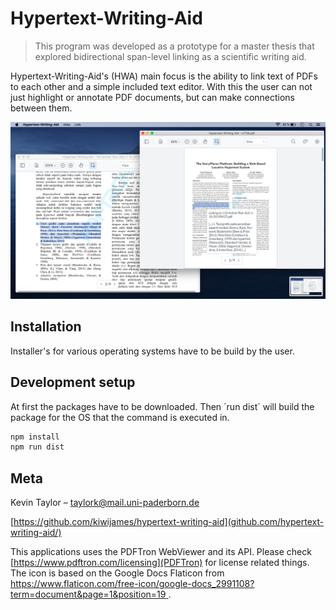 # Hypertext-Writing-Aid
> This program was developed as a prototype for a master thesis that explored bidirectional span-level linking as a scientific writing aid.

Hypertext-Writing-Aid's (HWA) main focus is the ability to link text of PDFs to each other and a simple included text editor. With this the user can not just highlight or annotate PDF documents, but can make connections between them. 

![](./preview.png)

## Installation

Installer's for various operating systems have to be build by the user.

## Development setup

At first the packages have to be downloaded. Then ´run dist´ will build the package for the OS that the command is executed in.

```sh
npm install
npm run dist
```

## Meta

Kevin Taylor – taylork@mail.uni-paderborn.de

[https://github.com/kiwijames/hypertext-writing-aid](github.com/hypertext-writing-aid/)

This applications uses the PDFTron WebViewer and its API. Please check [https://www.pdftron.com/licensing](PDFTron) for license related things.
The icon is based on the Google Docs Flaticon from [https://www.flaticon.com/free-icon/google-docs_2991108?term=document&page=1&position=19 ](flaticon.com).
